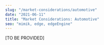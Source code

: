 ```yaml
---
slug: "/market-considerations/automotive"
date: "2021-06-11"
title: "Market Considerations: Automotive"
seo: "mimik, edge, edgeEngine"
---
```


[TO BE PROVIDED]